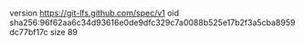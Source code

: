 version https://git-lfs.github.com/spec/v1
oid sha256:96f62aa6c34d93616e0de9dfc329c7a0088b525e17b2f3a5cba8959dc77bf17c
size 89
